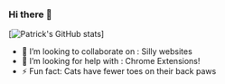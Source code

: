 ### Hi there 👋

[![Patrick's GitHub stats](https://github-readme-stats.vercel.app/api?username=POsten040&theme=dracula&show_icons=true)]


- 👯 I’m looking to collaborate on : Silly websites
- 🤔 I’m looking for help with : Chrome Extensions!
- ⚡ Fun fact: Cats have fewer toes on their back paws
